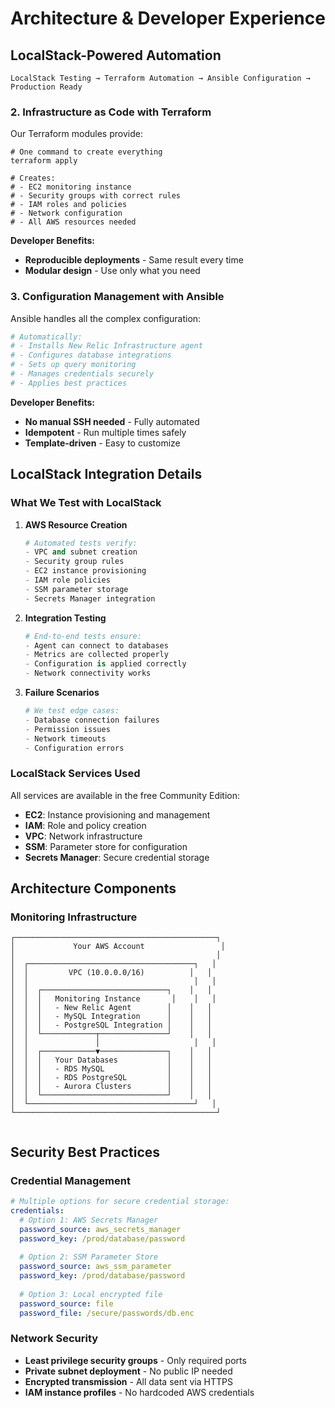 # Architecture & Developer Experience



## LocalStack-Powered Automation

```
LocalStack Testing → Terraform Automation → Ansible Configuration → Production Ready
```

### 2. Infrastructure as Code with Terraform

Our Terraform modules provide:
```hcl
# One command to create everything
terraform apply

# Creates:
# - EC2 monitoring instance
# - Security groups with correct rules
# - IAM roles and policies
# - Network configuration
# - All AWS resources needed
```

**Developer Benefits:**
- **Reproducible deployments** - Same result every time
- **Modular design** - Use only what you need

### 3. Configuration Management with Ansible

Ansible handles all the complex configuration:
```yaml
# Automatically:
# - Installs New Relic Infrastructure agent
# - Configures database integrations
# - Sets up query monitoring
# - Manages credentials securely
# - Applies best practices
```

**Developer Benefits:**
- **No manual SSH needed** - Fully automated
- **Idempotent** - Run multiple times safely
- **Template-driven** - Easy to customize

## LocalStack Integration Details

### What We Test with LocalStack

1. **AWS Resource Creation**
   ```python
   # Automated tests verify:
   - VPC and subnet creation
   - Security group rules
   - EC2 instance provisioning
   - IAM role policies
   - SSM parameter storage
   - Secrets Manager integration
   ```

2. **Integration Testing**
   ```python
   # End-to-end tests ensure:
   - Agent can connect to databases
   - Metrics are collected properly
   - Configuration is applied correctly
   - Network connectivity works
   ```

3. **Failure Scenarios**
   ```python
   # We test edge cases:
   - Database connection failures
   - Permission issues
   - Network timeouts
   - Configuration errors
   ```

### LocalStack Services Used

All services are available in the free Community Edition:
- **EC2**: Instance provisioning and management
- **IAM**: Role and policy creation
- **VPC**: Network infrastructure
- **SSM**: Parameter store for configuration
- **Secrets Manager**: Secure credential storage

## Architecture Components

### Monitoring Infrastructure
```
┌─────────────────────────────────────────────┐
│             Your AWS Account                 │
│                                             │
│  ┌─────────────────────────────────────┐   │
│  │         VPC (10.0.0.0/16)          │   │
│  │                                     │   │
│  │  ┌────────────────────────────┐    │   │
│  │  │   Monitoring Instance       │    │   │
│  │  │   - New Relic Agent        │    │   │
│  │  │   - MySQL Integration      │    │   │
│  │  │   - PostgreSQL Integration │    │   │
│  │  └────────────┬───────────────┘    │   │
│  │               │                     │   │
│  │  ┌────────────▼───────────────┐    │   │
│  │  │   Your Databases           │    │   │
│  │  │   - RDS MySQL              │    │   │
│  │  │   - RDS PostgreSQL         │    │   │
│  │  │   - Aurora Clusters        │    │   │
│  │  └────────────────────────────┘    │   │
│  └─────────────────────────────────────┘   │
└─────────────────────────────────────────────┘
                     
```


## Security Best Practices

### Credential Management
```yaml
# Multiple options for secure credential storage:
credentials:
  # Option 1: AWS Secrets Manager
  password_source: aws_secrets_manager
  password_key: /prod/database/password
  
  # Option 2: SSM Parameter Store
  password_source: aws_ssm_parameter
  password_key: /prod/database/password
  
  # Option 3: Local encrypted file
  password_source: file
  password_file: /secure/passwords/db.enc
```

### Network Security
- **Least privilege security groups** - Only required ports
- **Private subnet deployment** - No public IP needed
- **Encrypted transmission** - All data sent via HTTPS
- **IAM instance profiles** - No hardcoded AWS credentials

